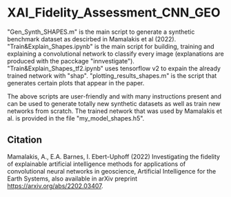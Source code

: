# XAI_Fidelity_Assessment_CNN_GEO

"Gen_Synth_SHAPES.m" is the main script to generate a synthetic benchmark dataset as descirbed in Mamalakis et al (2022).
"Train&Explain_Shapes.ipynb" is the main script for building, training and explaining a convolutional network to classify every image (explanations are produced with the pacckage "innvestigate").
"Train&Explain_Shapes_tf2.ipynb" uses tensorflow v2 to expain the already trained network with "shap".
"plotting_results_shapes.m" is the script that generates certain plots that appear in the paper. 

The above scripts are user-friendly and with many instructions present and can be used to generate totally new synthetic datasets as well as train new networks from scratch.
The trained network that was used by Mamalakis et al. is provided in the file "my_model_shapes.h5". 


## Citation
Mamalakis, A., E.A. Barnes, I. Ebert-Uphoff (2022) Investigating the fidelity of explainable artificial intelligence methods for applications of convolutional neural networks in geoscience, Artificial Intelligence for the Earth Systems, also available in arXiv preprint https://arxiv.org/abs/2202.03407. 
